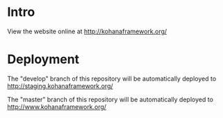 # Intro
View the website online at http://kohanaframework.org/

# Deployment

The "develop" branch of this repository will be automatically deployed to http://staging.kohanaframework.org/

The "master" branch of this repository will be automatically deployed to http://www.kohanaframework.org/
